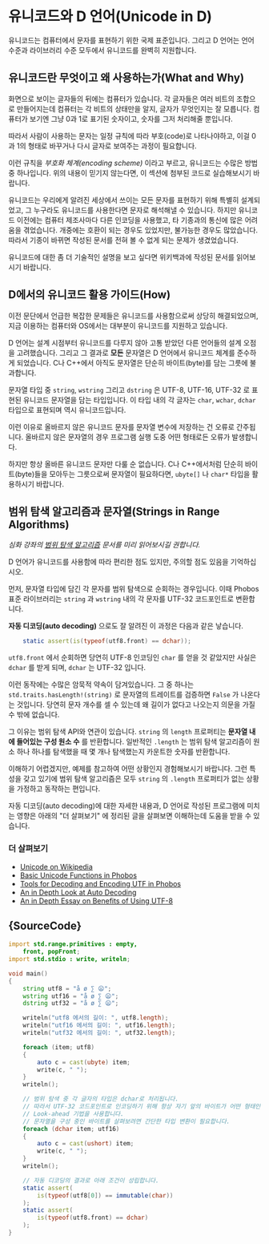 # 유니코드와 D 언어(Unicode in D)

유니코드는 컴퓨터에서 문자를 표현하기 위한 국제 표준입니다. 그리고 D 언어는 언어 수준과 라이브러리 수준 모두에서 유니코드를 완벽히 지원합니다.

## 유니코드란 무엇이고 왜 사용하는가(What and Why)

화면으로 보이는 글자들의 뒤에는 컴퓨터가 있습니다. 각 글자들은 여러 비트의 조합으로 만들어지는데 컴퓨터는 각 비트의 상태만을 알지, 글자가 무엇인지는 잘 모릅니다. 컴퓨터가 보기엔 그냥 0과 1로 표기된 숫자이고, 숫자를 그저 처리해줄 뿐입니다.

따라서 사람이 사용하는 문자는 일정 규칙에 따라 부호(code)로 나타나야하고, 이걸 0과 1의 형태로 바꾸거나 다시 글자로 보여주는 과정이 필요합니다.

이런 규칙을 *부호화 체계(encoding scheme)* 이라고 부르고, 유니코드는 수많은 방법 중 하나입니다. 위의 내용이 믿기지 않는다면, 이 섹션에 첨부된 코드로 실습해보시기 바랍니다.

유니코드는 우리에게 알려진 세상에서 쓰이는 모든 문자를 표현하기 위해 특별히 설계되었고, 그 누구라도 유니코드를 사용한다면 문자로 해석해낼 수 있습니다. 하지만 유니코드 이전에는 컴퓨터 제조사마다 다른 인코딩을 사용했고, 타 기종과의 통신에 많은 어려움을 겪었습니다. 개중에는 호환이 되는 경우도 있었지만, 불가능한 경우도 많았습니다. 따라서 기종이 바뀌면 작성된 문서를 전혀 볼 수 없게 되는 문제가 생겼었습니다.

유니코드에 대한 좀 더 기술적인 설명을 보고 싶다면 위키백과에 작성된 문서를 읽어보시기 바랍니다.

## D에서의 유니코드 활용 가이드(How)

이전 문단에서 언급한 복잡한 문제들은 유니코드를 사용함으로써 상당히 해결되었으며, 지금 이용하는 컴퓨터와 OS에서는 대부분이 유니코드를 지원하고 있습니다.

D 언어는 설계 시점부터 유니코드를 다루지 않아 고통 받았던 다른 언어들의 설계 오점을 고려했습니다. 그리고 그 결과로 **모든** 문자열은 D 언어에서 유니코드 체계를 준수하게 되었습니다. C나 C++에서 아직도 문자열은 단순히 바이트(byte)를 담는 그릇에 불과합니다.

문자열 타입 중 `string`, `wstring` 그리고 `dstring` 은 UTF-8, UTF-16, UTF-32 로 표현된 유니코드 문자열을 담는 타입입니다. 이 타입 내의 각 글자는 `char`, `wchar`, `dchar` 타입으로 표현되며 역시 유니코드입니다.

이런 이유로 올바르지 않은 유니코드 문자를 문자열 변수에 저장하는 건 오류로 간주됩니다. 올바르지 않은 문자열의 경우 프로그램 실행 도중 어떤 형태로든 오류가 발생합니다.

하지만 항상 올바른 유니코드 문자만 다룰 순 없습니다. C나 C++에서처럼 단순히 바이트(byte)들을 모아두는 그릇으로써 문자열이 필요하다면, `ubyte[]` 나 `char*` 타입을 활용하시기 바랍니다.

## 범위 탐색 알고리즘과 문자열(Strings in Range Algorithms)

*심화 강좌의 [범위 탐색 알고리즘](gems/range-algorithms) 문서를 미리 읽어보시길 권합니다.*

D 언어가 유니코드를 사용함에 따라 편리한 점도 있지만, 주의할 점도 있음을 기억하십시오.


먼저, 문자열 타입에 담긴 각 문자를 범위 탐색으로 순회하는 경우입니다. 이때 Phobos 표준 라이브러리는 `string` 과 `wstring` 내의 각 문자를 UTF-32 코드포인트로 변환합니다.

**자동 디코딩(auto decoding)** 으로도 잘 알려진 이 과정은 다음과 같은 낳습니다.

```d
    static assert(is(typeof(utf8.front) == dchar));
```

`utf8.front` 에서 순회하면 당연히 UTF-8 인코딩인 `char` 를 얻을 것 같았지만 사실은 `dchar` 를 받게 되며, `dchar` 는 UTF-32 입니다.

이런 동작에는 수많은 암묵적 약속이 담겨있습니다. 그 중 하나는 `std.traits.hasLength!(string)` 로 문자열의 트레이트를 검증하면 `False` 가 나온다는 것입니다. 당연히 문자 개수를 셀 수 있는데 왜 길이가 없다고 나오는지 의문을 가질 수 밖에 없습니다.

그 이유는 범위 탐색 API와 연관이 있습니다. `string` 의 `length` 프로퍼티는 **문자열 내에 들어있는 구성 원소 수** 를 반환합니다. 일반적인 `.length` 는 범위 탐색 알고리즘이 원소 하나 하나를 탐색했을 때 몇 개나 탐색했는지 카운트한 숫자를 반환합니다.

이해하기 어렵겠지만, 예제를 참고하여 어떤 상황인지 경험해보시기 바랍니다. 그런 특성을 갖고 있기에 범위 탐색 알고리즘은 모두 `string` 의 `.length` 프로퍼티가 없는 상황을 가정하고 동작하는 편입니다.

자동 디코딩(auto decoding)에 대한 자세한 내용과, D 언어로 작성된 프로그램에 미치는 영향은 아래의 "더 살펴보기" 에 정리된 글을 살펴보면 이해하는데 도움을 받을 수 있습니다.

### 더 살펴보기

- [Unicode on Wikipedia](https://en.wikipedia.org/wiki/Unicode)
- [Basic Unicode Functions in Phobos](https://dlang.org/phobos/std_uni.html)
- [Tools for Decoding and Encoding UTF in Phobos](https://dlang.org/phobos/std_utf.html)
- [An in Depth Look at Auto Decoding](https://jackstouffer.com/blog/d_auto_decoding_and_you.html)
- [An in Depth Essay on Benefits of Using UTF-8](http://utf8everywhere.org/)

## {SourceCode}

```d
import std.range.primitives : empty,
    front, popFront;
import std.stdio : write, writeln;

void main()
{
    string utf8 = "å ø ∑ 😦";
    wstring utf16 = "å ø ∑ 😦";
    dstring utf32 = "å ø ∑ 😦";

    writeln("utf8 에서의 길이: ", utf8.length);
    writeln("utf16 에서의 길이: ", utf16.length);
    writeln("utf32 에서의 길이: ", utf32.length);

    foreach (item; utf8)
    {
        auto c = cast(ubyte) item;
        write(c, " ");
    }
    writeln();

    // 범위 탐색 중 각 글자의 타입은 dchar로 처리됩니다.
    // 따라서 UTF-32 코드포인트로 인코딩하기 위해 항상 자기 앞의 바이트가 어떤 형태인지 살펴보는
    // Look-ahead 기법을 사용합니다.
    // 문자열을 구성 중인 바이트를 살펴보려면 간단한 타입 변환이 필요합니다.
    foreach (dchar item; utf16)
    {
        auto c = cast(ushort) item;
        write(c, " ");
    }
    writeln();

    // 자동 디코딩의 결과로 아래 조건이 성립합니다.
    static assert(
        is(typeof(utf8[0]) == immutable(char))
    );
    static assert(
        is(typeof(utf8.front) == dchar)
    );
}
```
